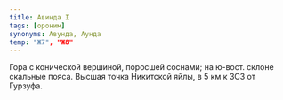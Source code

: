 ```yaml
---
title: Авинда I
tags: [ороним]
synonyms: Авунда, Аунда
temp: "Ж7", "Ж8"
---
```


Гора с конической вершиной, поросшей соснами; на ю-вост. склоне скальные пояса.
Высшая точка Никитской яйлы, в 5 км к ЗСЗ от Гурзуфа.
